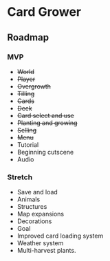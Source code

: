 # Card Grower

## Roadmap
### MVP
- ~~World~~
- ~~Player~~
- ~~Overgrowth~~
- ~~Tilling~~
- ~~Cards~~
- ~~Deck~~
- ~~Card select and use~~
- ~~Planting and growing~~
- ~~Selling~~
- ~~Menu~~
- Tutorial
- Beginning cutscene
- Audio

### Stretch
- Save and load
- Animals
- Structures
- Map expansions
- Decorations
- Goal
- Improved card loading system
- Weather system
- Multi-harvest plants.